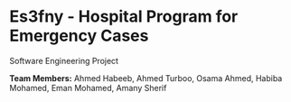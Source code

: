 # Es3fny - Hospital Program for Emergency Cases
Software Engineering Project

**Team Members:** Ahmed Habeeb, Ahmed Turboo, Osama Ahmed, Habiba Mohamed, Eman Mohamed, Amany Sherif
